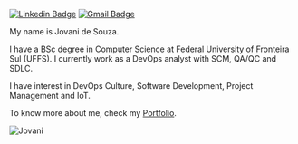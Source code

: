 
[![Linkedin Badge](https://img.shields.io/badge/-Linkedin-0d1726?style=flat-square&logo=Linkedin&logoColor=white&link=https://www.linkedin.com/in/jovani-de-souza-94ba9b67/)](https://www.linkedin.com/in/jovani-de-souza-94ba9b67/) 
[![Gmail Badge](https://img.shields.io/badge/-Gmail-0d1726?style=flat-square&logo=Gmail&logoColor=white&link=mailto:jovanidesouza@gmail.com)](mailto:jovanidesouza@gmail.com)

My name is Jovani de Souza.

I have a BSc degree in Computer Science at Federal University of Fronteira Sul (UFFS). I currently work as a DevOps analyst with SCM, QA/QC and SDLC.

I have interest in DevOps Culture, Software Development, Project Management and IoT.

To know more about me, check my <a href="https://jovanidesouza.github.io/" target="_blank">Portfolio</a>.


![Jovani](https://github-readme-stats.vercel.app/api/top-langs/?username=jovanidesouza&layout=compact&theme=dark)
